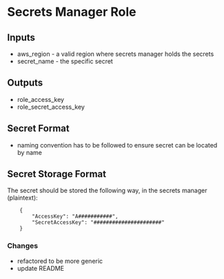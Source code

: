 # Secrets Manager Role 

## Inputs
+ aws_region - a valid region where secrets manager holds the secrets
+ secret_name - the specific secret

## Outputs
+ role_access_key
+ role_secret_access_key

## Secret Format

+ naming convention has to be followed to ensure secret can be located by name

 
 
## Secret Storage Format

The secret should be stored the following way, in the secrets manager (plaintext):

        {
            "AccessKey": "A###########",
            "SecretAccessKey": "######################"
        }


### Changes
+ refactored to be more generic
+ update README


